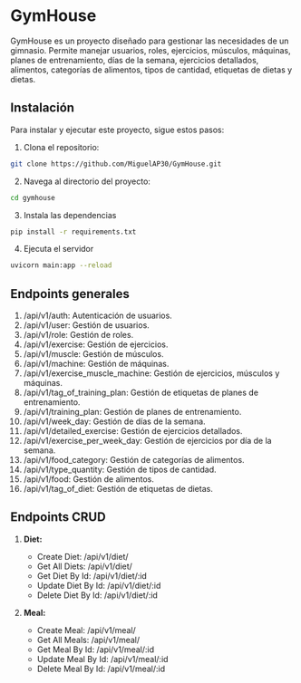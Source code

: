 # GymHouse

GymHouse es un proyecto diseñado para gestionar las necesidades de un gimnasio. Permite manejar usuarios, roles, ejercicios, músculos, máquinas, planes de entrenamiento, días de la semana, ejercicios detallados, alimentos, categorías de alimentos, tipos de cantidad, etiquetas de dietas y dietas.

## Instalación

Para instalar y ejecutar este proyecto, sigue estos pasos:

1. Clona el repositorio:
```bash
git clone https://github.com/MiguelAP30/GymHouse.git
```
2. Navega al directorio del proyecto:
```bash
cd gymhouse
```
3. Instala las dependencias 
```bash
pip install -r requirements.txt
```
4. Ejecuta el servidor
```bash
uvicorn main:app --reload
```

## Endpoints generales

  1. /api/v1/auth: Autenticación de usuarios.
  2. /api/v1/user: Gestión de usuarios.
  3. /api/v1/role: Gestión de roles.
  4. /api/v1/exercise: Gestión de ejercicios.
  5. /api/v1/muscle: Gestión de músculos.
  6. /api/v1/machine: Gestión de máquinas.
  7. /api/v1/exercise_muscle_machine: Gestión de ejercicios, músculos y máquinas.
  8. /api/v1/tag_of_training_plan: Gestión de etiquetas de planes de entrenamiento.
  9. /api/v1/training_plan: Gestión de planes de entrenamiento.
  10. /api/v1/week_day: Gestión de días de la semana.
  11. /api/v1/detailed_exercise: Gestión de ejercicios detallados.
  12. /api/v1/exercise_per_week_day: Gestión de ejercicios por día de la semana.
  13. /api/v1/food_category: Gestión de categorías de alimentos.
  14. /api/v1/type_quantity: Gestión de tipos de cantidad.
  15. /api/v1/food: Gestión de alimentos.
  16. /api/v1/tag_of_diet: Gestión de etiquetas de dietas.

## Endpoints CRUD

1. **Diet:**

   - Create Diet: /api/v1/diet/
   - Get All Diets: /api/v1/diet/
   - Get Diet By Id: /api/v1/diet/:id
   - Update Diet By Id: /api/v1/diet/:id
   - Delete Diet By Id: /api/v1/diet/:id

2. **Meal:**

   - Create Meal: /api/v1/meal/
   - Get All Meals: /api/v1/meal/
   - Get Meal By Id: /api/v1/meal/:id
   - Update Meal By Id: /api/v1/meal/:id
   - Delete Meal By Id: /api/v1/meal/:id

  

